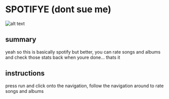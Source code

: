 # SPOTIFYE (dont sue me)

![alt text](https://i.ibb.co/bNChkYz/2022-11-30-2.png)


## summary

yeah so this is basically spotify but better, you can rate songs and albums and check those stats back when youre done... thats it

## instructions

press run and click onto the navigation, follow the navigation around to rate songs and albums